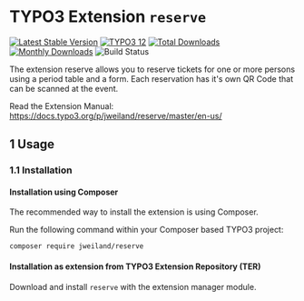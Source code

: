 # TYPO3 Extension `reserve`
[![Latest Stable Version](https://poser.pugx.org/jweiland/reserve/v/stable.svg)](https://extensions.typo3.org/extension/reserve/)
[![TYPO3 12](https://img.shields.io/badge/TYPO3-12-orange.svg?style=flat-square)](https://get.typo3.org/version/12)
[![Total Downloads](https://poser.pugx.org/jweiland/reserve/d/total.svg)](https://packagist.org/packages/jweiland/reserve)
[![Monthly Downloads](https://poser.pugx.org/jweiland/reserve/d/monthly)](https://packagist.org/packages/jweiland/reserve)
![Build Status](https://github.com/jweiland-net/reserve/workflows/CI/badge.svg)

The extension reserve allows you to reserve tickets for one or more persons
using a period table and a form. Each reservation has it's own QR Code that
can be scanned at the event.

Read the Extension Manual: https://docs.typo3.org/p/jweiland/reserve/master/en-us/

## 1 Usage

### 1.1 Installation

#### Installation using Composer

The recommended way to install the extension is using Composer.

Run the following command within your Composer based TYPO3 project:

```
composer require jweiland/reserve
```

#### Installation as extension from TYPO3 Extension Repository (TER)

Download and install `reserve` with the extension manager module.
